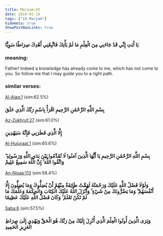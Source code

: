 ```yaml
---
title: Maryam:43
date: 2014-01-19
tags: ["19.Maryam"]
hidemeta: true 
ShowPostNavLinks: true 
---
```

### يَا أَبَتِ إِنِّي قَدْ جَاءَنِي مِنَ الْعِلْمِ مَا لَمْ يَأْتِكَ فَاتَّبِعْنِي أَهْدِكَ صِرَاطًا سَوِيًّا
### meaning: 
Father! Indeed a knowledge has already come to me, which has not come to you. So follow me that I may guide you to a right path.
### similar verses: 

[Al-Alaq:1](/96/1) (sim:62.5%)

### بِسْمِ اللَّهِ الرَّحْمَٰنِ الرَّحِيمِ اقْرَأْ بِاسْمِ رَبِّكَ الَّذِي خَلَقَ

[Az-Zukhruf:27](/43/27) (sim:61.0%)

### إِلَّا الَّذِي فَطَرَنِي فَإِنَّهُ سَيَهْدِينِ

[Al-Hujuraat:1](/49/1) (sim:60.6%)

### بِسْمِ اللَّهِ الرَّحْمَٰنِ الرَّحِيمِ يَا أَيُّهَا الَّذِينَ آمَنُوا لَا تُقَدِّمُوا بَيْنَ يَدَيِ اللَّهِ وَرَسُولِهِ ۖ وَاتَّقُوا اللَّهَ ۚ إِنَّ اللَّهَ سَمِيعٌ عَلِيمٌ

[An-Nisaa:113](/4/113) (sim:58.4%)

### وَلَوْلَا فَضْلُ اللَّهِ عَلَيْكَ وَرَحْمَتُهُ لَهَمَّتْ طَائِفَةٌ مِنْهُمْ أَنْ يُضِلُّوكَ وَمَا يُضِلُّونَ إِلَّا أَنْفُسَهُمْ ۖ وَمَا يَضُرُّونَكَ مِنْ شَيْءٍ ۚ وَأَنْزَلَ اللَّهُ عَلَيْكَ الْكِتَابَ وَالْحِكْمَةَ وَعَلَّمَكَ مَا لَمْ تَكُنْ تَعْلَمُ ۚ وَكَانَ فَضْلُ اللَّهِ عَلَيْكَ عَظِيمًا

[Saba:6](/34/6) (sim:57.5%)

### وَيَرَى الَّذِينَ أُوتُوا الْعِلْمَ الَّذِي أُنْزِلَ إِلَيْكَ مِنْ رَبِّكَ هُوَ الْحَقَّ وَيَهْدِي إِلَىٰ صِرَاطِ الْعَزِيزِ الْحَمِيدِ
